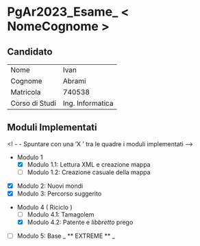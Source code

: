 # PgAr2023_Esame_ < NomeCognome >
## Candidato

|		 | 		      |
| -------------- | ------------------ |
| Nome		 | Ivan		      |
| Cognome	 | Abrami	      |
| Matricola	 | 740538	      |
| Corso di Studi | Ing. Informatica   |

## Moduli Implementati

<! - - Spuntare con una ’X ’ tra le quadre i moduli implementati -->

- Modulo 1
	- [X] Modulo 1.1: Lettura XML e creazione mappa
	- [ ] Modulo 1.2: Creazione casuale della mappa
- [X] Modulo 2: Nuovi mondi
- [X] Modulo 3: Percorso suggerito
- Modulo 4 ( Riciclo )
	- [ ] Modulo 4.1: Tamagolem
	- [X] Modulo 4.2: Patente e _libbretto_ prego
- [ ] Modulo 5: Base _ ** EXTREME ** _
